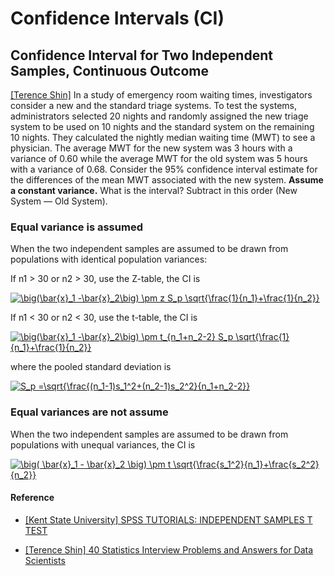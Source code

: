 
# Confidence Intervals (CI)


## Confidence Interval for Two Independent Samples, Continuous Outcome

[[Terence Shin]][40 Statistics Interview Problems and Answers for Data Scientists] In a study of emergency room waiting times, investigators consider a new and the standard triage systems. To test the systems, administrators selected 20 nights and randomly assigned the new triage system to be used on 10 nights and the standard system on the remaining 10 nights. They calculated the nightly median waiting time (MWT) to see a physician. The average MWT for the new system was 3 hours with a variance of 0.60 while the average MWT for the old system was 5 hours with a variance of 0.68. Consider the 95% confidence interval estimate for the differences of the mean MWT associated with the new system. **Assume a constant variance.** What is the interval? Subtract in this order (New System — Old System).


### Equal variance is assumed

When the two independent samples are assumed to be drawn from populations with identical population variances:

If n1 > 30 or n2 > 30, use the Z-table, the CI is

<a href="https://www.codecogs.com/eqnedit.php?latex=\big(\bar{x}_1&space;-\bar{x}_2\big)&space;\pm&space;z&space;S_p&space;\sqrt{\frac{1}{n_1}&plus;\frac{1}{n_2}}" target="_blank"><img src="https://latex.codecogs.com/gif.latex?\big(\bar{x}_1&space;-\bar{x}_2\big)&space;\pm&space;z&space;S_p&space;\sqrt{\frac{1}{n_1}&plus;\frac{1}{n_2}}" title="\big(\bar{x}_1 -\bar{x}_2\big) \pm z S_p \sqrt{\frac{1}{n_1}+\frac{1}{n_2}}" /></a>


If n1 < 30 or n2 < 30, use the t-table, the CI is

<a href="https://www.codecogs.com/eqnedit.php?latex=\big(\bar{x}_1&space;-\bar{x}_2\big)&space;\pm&space;t_{n_1&plus;n_2-2}&space;S_p&space;\sqrt{\frac{1}{n_1}&plus;\frac{1}{n_2}}" target="_blank"><img src="https://latex.codecogs.com/gif.latex?\big(\bar{x}_1&space;-\bar{x}_2\big)&space;\pm&space;t_{n_1&plus;n_2-2}&space;S_p&space;\sqrt{\frac{1}{n_1}&plus;\frac{1}{n_2}}" title="\big(\bar{x}_1 -\bar{x}_2\big) \pm t_{n_1+n_2-2} S_p \sqrt{\frac{1}{n_1}+\frac{1}{n_2}}" /></a>

where the pooled standard deviation is

<a href="https://www.codecogs.com/eqnedit.php?latex=S_p&space;=\sqrt{\frac{(n_1-1)s_1^2&plus;(n_2-1)s_2^2}{n_1&plus;n_2-2}}" target="_blank"><img src="https://latex.codecogs.com/gif.latex?S_p&space;=\sqrt{\frac{(n_1-1)s_1^2&plus;(n_2-1)s_2^2}{n_1&plus;n_2-2}}" title="S_p =\sqrt{\frac{(n_1-1)s_1^2+(n_2-1)s_2^2}{n_1+n_2-2}}" /></a>


### Equal variances are not assume

When the two independent samples are assumed to be drawn from populations with unequal variances, the CI is

<a href="https://www.codecogs.com/eqnedit.php?latex=\big(&space;\bar{x}_1&space;-&space;\bar{x}_2&space;\big)&space;\pm&space;t&space;\sqrt{\frac{s_1^2}{n_1}&plus;\frac{s_2^2}{n_2}}" target="_blank"><img src="https://latex.codecogs.com/gif.latex?\big(&space;\bar{x}_1&space;-&space;\bar{x}_2&space;\big)&space;\pm&space;t&space;\sqrt{\frac{s_1^2}{n_1}&plus;\frac{s_2^2}{n_2}}" title="\big( \bar{x}_1 - \bar{x}_2 \big) \pm t \sqrt{\frac{s_1^2}{n_1}+\frac{s_2^2}{n_2}}" /></a>



#### Reference

* [SPSS TUTORIALS: INDEPENDENT SAMPLES T TEST]: https://libguides.library.kent.edu/spss/independentttest
[[Kent State University] SPSS TUTORIALS: INDEPENDENT SAMPLES T TEST](https://libguides.library.kent.edu/spss/independentttest)



* [40 Statistics Interview Problems and Answers for Data Scientists]:https://towardsdatascience.com/40-statistics-interview-problems-and-answers-for-data-scientists-6971a02b7eee
[[Terence Shin] 40 Statistics Interview Problems and Answers for Data Scientists](https://towardsdatascience.com/40-statistics-interview-problems-and-answers-for-data-scientists-6971a02b7eee)

